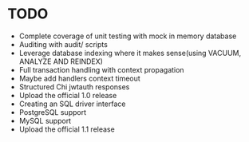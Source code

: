 # TODO
* Complete coverage of unit testing with mock in memory database
* Auditing with audit/ scripts
* Leverage database indexing where it makes sense(using VACUUM, ANALYZE AND REINDEX)
* Full transaction handling with context propagation
* Maybe add handlers context timeout
* Structured Chi jwtauth responses
* Upload the official 1.0 release
* Creating an SQL driver interface
* PostgreSQL support
* MySQL support
* Upload the official 1.1 release
